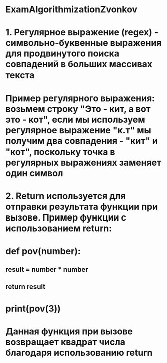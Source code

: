 # ExamAlgorithmizationZvonkov
# 1. Регулярное выражение (regex) - символьно-буквенные выражения для продвинутого поиска совпадений в больших массивах текста
# Пример регулярного выражения: возьмем строку "Это - кит, а вот это - кот", если мы используем регулярное выражение "к.т" мы получим два совпадения - "кит" и "кот", поскольку точка в регулярных выражениях заменяет один символ
# 2. Return используется для отправки результата функции при вызове. Пример функции с использованием return:
# def pov(number):
##     result = number * number
##     return result
# print(pov(3))
# Данная функция при вызове возвращает квадрат числа благодаря использованию return

